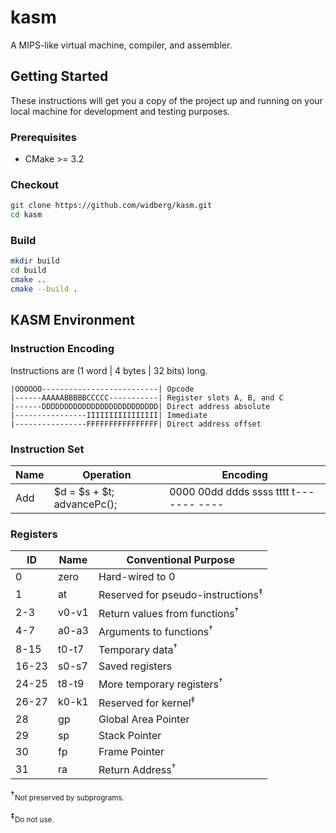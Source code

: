 # kasm

A MIPS-like virtual machine, compiler, and assembler.

## Getting Started

These instructions will get you a copy of the project up and running on your local machine for development and testing purposes.

### Prerequisites

* CMake >= 3.2

### Checkout

```sh
git clone https://github.com/widberg/kasm.git
cd kasm
```

### Build

```sh
mkdir build
cd build
cmake ..
cmake --build .
```

## KASM Environment

### Instruction Encoding

Instructions are (1 word | 4 bytes | 32 bits) long.

```text
|OOOOOO--------------------------| Opcode
|------AAAAABBBBBCCCCC-----------| Register slots A, B, and C
|------DDDDDDDDDDDDDDDDDDDDDDDDDD| Direct address absolute
|----------------IIIIIIIIIIIIIIII| Immediate
|----------------FFFFFFFFFFFFFFFF| Direct address offset
```

### Instruction Set

| Name | Operation | Encoding |
| --- | --- | --- |
| Add | $d = $s + $t; advancePc(); | 0000 00dd ddds ssss tttt t--- ---- ---- |

### Registers

| ID | Name | Conventional Purpose |
| --- | --- | --- |
| 0 | zero | Hard-wired to 0 |
| 1 | at | Reserved for pseudo-instructions<sup>‡</sup> |
| 2-3 | v0-v1 | Return values from functions<sup>†</sup> |
| 4-7 | a0-a3 | Arguments to functions<sup>†</sup> |
| 8-15 | t0-t7 | Temporary data<sup>†</sup> |
| 16-23 | s0-s7 | Saved registers |
| 24-25 | t8-t9 | More temporary registers<sup>†</sup> |
| 26-27 | k0-k1 | Reserved for kernel<sup>‡</sup> |
| 28 | gp | Global Area Pointer |
| 29 | sp | Stack Pointer |
| 30 | fp | Frame Pointer |
| 31 | ra | Return Address<sup>†</sup> |

†<sub>Not preserved by subprograms.</sub>

‡<sub>Do not use.</sub>
